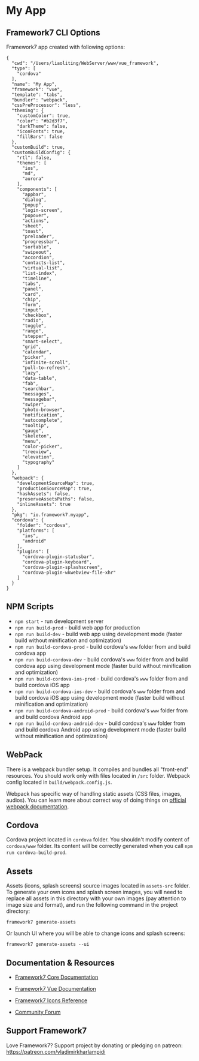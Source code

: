 # My App

## Framework7 CLI Options

Framework7 app created with following options:

```
{
  "cwd": "/Users/liaoliting/WebServer/www/vue_framework",
  "type": [
    "cordova"
  ],
  "name": "My App",
  "framework": "vue",
  "template": "tabs",
  "bundler": "webpack",
  "cssPreProcessor": "less",
  "theming": {
    "customColor": true,
    "color": "#b2d3f7",
    "darkTheme": false,
    "iconFonts": true,
    "fillBars": false
  },
  "customBuild": true,
  "customBuildConfig": {
    "rtl": false,
    "themes": [
      "ios",
      "md",
      "aurora"
    ],
    "components": [
      "appbar",
      "dialog",
      "popup",
      "login-screen",
      "popover",
      "actions",
      "sheet",
      "toast",
      "preloader",
      "progressbar",
      "sortable",
      "swipeout",
      "accordion",
      "contacts-list",
      "virtual-list",
      "list-index",
      "timeline",
      "tabs",
      "panel",
      "card",
      "chip",
      "form",
      "input",
      "checkbox",
      "radio",
      "toggle",
      "range",
      "stepper",
      "smart-select",
      "grid",
      "calendar",
      "picker",
      "infinite-scroll",
      "pull-to-refresh",
      "lazy",
      "data-table",
      "fab",
      "searchbar",
      "messages",
      "messagebar",
      "swiper",
      "photo-browser",
      "notification",
      "autocomplete",
      "tooltip",
      "gauge",
      "skeleton",
      "menu",
      "color-picker",
      "treeview",
      "elevation",
      "typography"
    ]
  },
  "webpack": {
    "developmentSourceMap": true,
    "productionSourceMap": true,
    "hashAssets": false,
    "preserveAssetsPaths": false,
    "inlineAssets": true
  },
  "pkg": "io.framework7.myapp",
  "cordova": {
    "folder": "cordova",
    "platforms": [
      "ios",
      "android"
    ],
    "plugins": [
      "cordova-plugin-statusbar",
      "cordova-plugin-keyboard",
      "cordova-plugin-splashscreen",
      "cordova-plugin-wkwebview-file-xhr"
    ]
  }
}
```

## NPM Scripts

* `npm start` - run development server
* `npm run build-prod` - build web app for production
* `npm run build-dev` - build web app using development mode (faster build without minification and optimization)
* `npm run build-cordova-prod` - build cordova's `www` folder from and build cordova app
* `npm run build-cordova-dev` - build cordova's `www` folder from and build cordova app using development mode (faster build without minification and optimization)
* `npm run build-cordova-ios-prod` - build cordova's `www` folder from and build cordova iOS app
* `npm run build-cordova-ios-dev` - build cordova's `www` folder from and build cordova iOS app using development mode (faster build without minification and optimization)
* `npm run build-cordova-android-prod` - build cordova's `www` folder from and build cordova Android app
* `npm run build-cordova-android-dev` - build cordova's `www` folder from and build cordova Android app using development mode (faster build without minification and optimization)

## WebPack

There is a webpack bundler setup. It compiles and bundles all "front-end" resources. You should work only with files located in `/src` folder. Webpack config located in `build/webpack.config.js`.

Webpack has specific way of handling static assets (CSS files, images, audios). You can learn more about correct way of doing things on [official webpack documentation](https://webpack.js.org/guides/asset-management/).
## Cordova

Cordova project located in `cordova` folder. You shouldn't modify content of `cordova/www` folder. Its content will be correctly generated when you call `npm run cordova-build-prod`.



## Assets

Assets (icons, splash screens) source images located in `assets-src` folder. To generate your own icons and splash screen images, you will need to replace all assets in this directory with your own images (pay attention to image size and format), and run the following command in the project directory:

```
framework7 generate-assets
```

Or launch UI where you will be able to change icons and splash screens:

```
framework7 generate-assets --ui
```

## Documentation & Resources

* [Framework7 Core Documentation](https://framework7.io/docs/)
* [Framework7 Vue Documentation](https://framework7.io/vue/)

* [Framework7 Icons Reference](https://framework7.io/icons/)
* [Community Forum](https://forum.framework7.io)

## Support Framework7

Love Framework7? Support project by donating or pledging on patreon:
https://patreon.com/vladimirkharlampidi